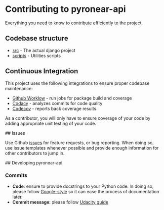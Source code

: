 # Contributing to pyronear-api

Everything you need to know to contribute efficiently to the project.



## Codebase structure

- [src](https://github.com/pyronear/pyronear-api/blob/master/holocron) - The actual django project
- [scripts](https://github.com/pyronear/pyronear-api/blob/master/scripts) - Utilities scripts



## Continuous Integration

This project uses the following integrations to ensure proper codebase maintenance:

- [Github Worklow](https://help.github.com/en/actions/configuring-and-managing-workflows/configuring-a-workflow) - run jobs for package build and coverage
- [Codacy](https://www.codacy.com/) - analyzes commits for code quality
- [Codecov](https://codecov.io/) - reports back coverage results

As a contributor, you will only have to ensure coverage of your code by adding appropriate unit testing of your code.



## Issues

Use Github [issues](https://github.com/pyronear/pyronear-api/issues) for feature requests, or bug reporting. When doing so, use issue templates whenever possible and provide enough information for other contributors to jump in.



## Developing pyronear-api


### Commits

- **Code**: ensure to provide docstrings to your Python code. In doing so, please follow [Google-style](https://sphinxcontrib-napoleon.readthedocs.io/en/latest/example_google.html) so it can ease the process of documentation later.
- **Commit message**: please follow [Udacity guide](http://udacity.github.io/git-styleguide/)
